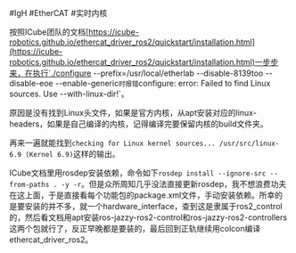 #IgH #EtherCAT #实时内核

按照ICube团队的文档[https://icube-robotics.github.io/ethercat_driver_ros2/quickstart/installation.html](https://icube-robotics.github.io/ethercat_driver_ros2/quickstart/installation.html)一步步来，在执行`./configure --prefix=/usr/local/etherlab --disable-8139too --disable-eoe --enable-generic`时报错`configure: error: Failed to find Linux sources. Use --with-linux-dir!`。

原因是没有找到Linux头文件，如果是官方内核，从apt安装对应的linux-headers，如果是自己编译的内核，记得编译完要保留内核的build文件夹。

再来一遍就能找到`checking for Linux kernel sources... /usr/src/linux-6.9 (Kernel 6.9)`这样的输出。

ICube文档里用rosdep安装依赖，命令如下`rosdep install --ignore-src --from-paths . -y -r`。但是众所周知几乎没法直接更新rosdep，我不想浪费功夫在这上面，于是直接看每个功能包的package.xml文件，手动安装依赖。所幸的是要安装的并不多，就一个hardware_interface，查到这是隶属于ros2_control的，然后看文档用apt安装ros-jazzy-ros2-control和ros-jazzy-ros2-controllers这两个包就行了，反正早晚都是要装的，最后回到正轨继续用colcon编译ethercat_driver_ros2。
